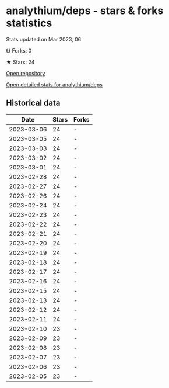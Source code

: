 # analythium/deps - stars & forks statistics

Stats updated on Mar 2023, 06

☋ Forks: 0

★ Stars: 24

[Open repository](https://github.com/analythium/deps)

[Open detailed stats for analythium/deps](https://reviewgithub.com/rep/analythium/deps)

## Historical data
| Date | Stars | Forks |
|------|-------|-------|
| 2023-03-06 | 24 | - | 
| 2023-03-05 | 24 | - | 
| 2023-03-03 | 24 | - | 
| 2023-03-02 | 24 | - | 
| 2023-03-01 | 24 | - | 
| 2023-02-28 | 24 | - | 
| 2023-02-27 | 24 | - | 
| 2023-02-26 | 24 | - | 
| 2023-02-24 | 24 | - | 
| 2023-02-23 | 24 | - | 
| 2023-02-22 | 24 | - | 
| 2023-02-21 | 24 | - | 
| 2023-02-20 | 24 | - | 
| 2023-02-19 | 24 | - | 
| 2023-02-18 | 24 | - | 
| 2023-02-17 | 24 | - | 
| 2023-02-16 | 24 | - | 
| 2023-02-15 | 24 | - | 
| 2023-02-13 | 24 | - | 
| 2023-02-12 | 24 | - | 
| 2023-02-11 | 24 | - | 
| 2023-02-10 | 23 | - | 
| 2023-02-09 | 23 | - | 
| 2023-02-08 | 23 | - | 
| 2023-02-07 | 23 | - | 
| 2023-02-06 | 23 | - | 
| 2023-02-05 | 23 | - | 

